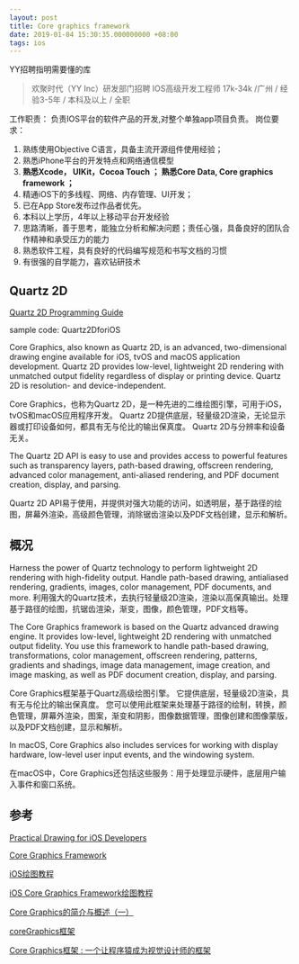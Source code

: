 ```yaml
---
layout: post
title: Core graphics framework
date: 2019-01-04 15:30:35.000000000 +08:00
tags: ios
---
```


YY招聘指明需要懂的库

> 欢聚时代（YY Inc）研发部门招聘
  IOS高级开发工程师 
  17k-34k /广州 / 经验3-5年 / 本科及以上 / 全职


工作职责：
负责IOS平台的软件产品的开发,对整个单独app项目负责。
岗位要求：
1. 熟练使用Objective C语言，具备主流开源组件使用经验； 
2. 熟悉iPhone平台的开发特点和网络通信模型
3. **熟悉Xcode， UIKit，Cocoa Touch ； 熟悉Core Data, Core graphics framework ；**
4. 精通iOS下的多线程、网络、内存管理、UI开发；
5. 已在App Store发布过作品者优先。
6. 本科以上学历，4年以上移动平台开发经验
7. 思路清晰，善于思考，能独立分析和解决问题；责任心强，具备良好的团队合作精神和承受压力的能力
8. 熟悉软件工程，具有良好的代码编写规范和书写文档的习惯
9. 有很强的自学能力，喜欢钻研技术

## Quartz 2D

[Quartz 2D Programming Guide](https://developer.apple.com/library/archive/documentation/GraphicsImaging/Conceptual/drawingwithquartz2d/Introduction/Introduction.html#//apple_ref/doc/uid/TP40007533-SW1)

sample code: Quartz2DforiOS

Core Graphics, also known as Quartz 2D, is an advanced, two-dimensional drawing engine available for iOS, tvOS and macOS application development. Quartz 2D provides low-level, lightweight 2D rendering with unmatched output fidelity regardless of display or printing device. Quartz 2D is resolution- and device-independent.

Core Graphics，也称为Quartz 2D，是一种先进的二维绘图引擎，可用于iOS，tvOS和macOS应用程序开发。 Quartz 2D提供底层，轻量级2D渲染，无论显示器或打印设备如何，都具有无与伦比的输出保真度。 Quartz 2D与分辨率和设备无关。

The Quartz 2D API is easy to use and provides access to powerful features such as transparency layers, path-based drawing, offscreen rendering, advanced color management, anti-aliased rendering, and PDF document creation, display, and parsing.

Quartz 2D API易于使用，并提供对强大功能的访问，如透明层，基于路径的绘图，屏幕外渲染，高级颜色管理，消除锯齿渲染以及PDF文档创建，显示和解析。

## 概况

Harness the power of Quartz technology to perform lightweight 2D rendering with high-fidelity output. Handle path-based drawing, antialiased rendering, gradients, images, color management, PDF documents, and more.
利用强大的Quartz技术，去执行轻量级2D渲染，渲染以高保真输出。处理基于路径的绘图，抗锯齿渲染，渐变，图像，颜色管理，PDF文档等。

The Core Graphics framework is based on the Quartz advanced drawing engine. It provides low-level, lightweight 2D rendering with unmatched output fidelity. You use this framework to handle path-based drawing, transformations, color management, offscreen rendering, patterns, gradients and shadings, image data management, image creation, and image masking, as well as PDF document creation, display, and parsing.

Core Graphics框架基于Quartz高级绘图引擎。 它提供底层，轻量级2D渲染，具有无与伦比的输出保真度。 您可以使用此框架来处理基于路径的绘制，转换，颜色管理，屏幕外渲染，图案，渐变和阴影，图像数据管理，图像创建和图像蒙版，以及PDF文档创建，显示和解析。

In macOS, Core Graphics also includes services for working with display hardware, low-level user input events, and the windowing system.

在macOS中，Core Graphics还包括这些服务：用于处理显示硬件，底层用户输入事件和窗口系统。

## 参考

[Practical Drawing for iOS Developers](https://developer.apple.com/videos/play/wwdc2011/129/)

[Core Graphics Framework](https://www.jianshu.com/p/158409a8eb86)

[iOS绘图教程](http://www.cnblogs.com/xdream86/archive/2012/12/12/2814552.html)

[iOS Core Graphics Framework绘图教程](https://www.jianshu.com/p/70c828ceab1d)

[Core Graphics的简介与概述（一）](https://blog.csdn.net/die_word/article/details/82460029)

[coreGraphics框架](https://blog.csdn.net/super_man_ww/article/details/51217484)

[Core Graphics框架 : 一个让程序猿成为视觉设计师的框架](https://www.jianshu.com/p/7f71c8f37ce9)